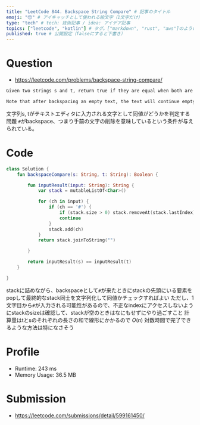 ```yaml
---
title: "LeetCode 844. Backspace String Compare" # 記事のタイトル
emoji: "😙" # アイキャッチとして使われる絵文字（1文字だけ）
type: "tech" # tech: 技術記事 / idea: アイデア記事
topics: ["leetcode", "kotlin"] # タグ。["markdown", "rust", "aws"]のように指定する
published: true # 公開設定（falseにすると下書き）
---
```


# Question

- https://leetcode.com/problems/backspace-string-compare/

~~~txt
Given two strings s and t, return true if they are equal when both are typed into empty text editors. '#' means a backspace character.

Note that after backspacing an empty text, the text will continue empty.
~~~

文字列s, tがテキストエディタに入力される文字として同値がどうかを判定する問題
`#`がbackspace、つまり手前の文字の削除を意味しているという条件が与えられている。

# Code

~~~kotlin
class Solution {
    fun backspaceCompare(s: String, t: String): Boolean {

        fun inputResult(input: String): String {
            var stack = mutableListOf<Char>()

            for (ch in input) {
                if (ch == '#') {
                    if (stack.size > 0) stack.removeAt(stack.lastIndex)
                    continue
                }
                stack.add(ch)
            }
            return stack.joinToString("")

        }

        return inputResult(s) == inputResult(t)
    }

}
~~~

stackに詰めながら、backspaceとして`#`が来たときにstackの先頭にいる要素をpopして最終的なstack同士を文字列化して同値かチェックすればよい
ただし、1文字目から`#`が入力される可能性があるので、不正なindexにアクセスしないようにstackのsizeは確認して、stackが空のときはなにもせずにやり過ごすこと
計算量はtとsのそれぞれの長さの和で線形にかかるので $O(n)$
対数時間で完了できるような方法は特になさそう

# Profile

- Runtime: 243 ms
- Memory Usage: 36.5 MB

# Submission
- https://leetcode.com/submissions/detail/599161450/